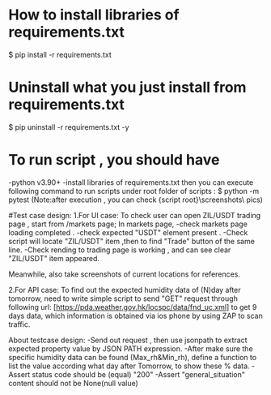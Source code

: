 # How to install libraries of requirements.txt
$ pip install -r requirements.txt

# Uninstall what you just install from requirements.txt
$ pip uninstall -r requirements.txt -y

# To run script , you should have 
-python v3.90+
-install libraries of requirements.txt
then you can execute following command to run scripts under root folder of scripts :
$ python -m pytest
(Note:after execution , you can check {script root}\screenshots\ pics)


#Test case design:
1.For UI case:
    To check user can open ZIL/USDT trading page , start from /markets page;
    In markets page,
        -check markets page loading completed .
        -check expected "USDT" element present .
        -Check script will locate "ZIL/USDT" item ,then to find "Trade" button of the same line.
        -Check rending to trading page is working , and can see clear "ZIL/USDT" item appeared.
    
Meanwhile, also take screenshots of current locations for references.


2.For API case:
    To find out the expected humidity data of  (N)day after tomorrow, 
    need to write simple script to send "GET" request through following url:
    [https://pda.weather.gov.hk/locspc/data/fnd_uc.xml] to get 9 days data,
    which information is obtained via ios phone by using ZAP to scan traffic.
    
About testcase design:
    -Send out request , then use jsonpath to extract expected property value 
     by JSON PATH expression.
    -After make sure the specific humidity data can be found (Max_rh&Min_rh),
     define a function to list the value according what day after Tomorrow, to show these % data. 
    -Assert status code should be (equal) "200"
    -Assert "general_situation" content should not be None(null value)



    
